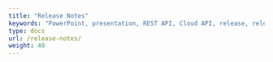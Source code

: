 ```yaml
---
title: "Release Notes"
keywords: "PowerPoint, presentation, REST API, Cloud API, release, release notes"
type: docs
url: /release-notes/
weight: 40
---
```

